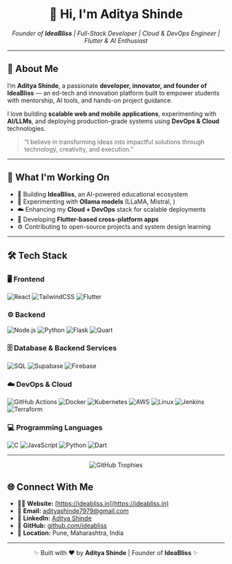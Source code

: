 <h1 align="center">👋 Hi, I'm Aditya Shinde</h1>
<p align="center">
  <em>Founder of <strong>IdeaBliss</strong> | Full-Stack Developer | Cloud & DevOps Engineer | Flutter & AI Enthusiast</em>
</p>

---

## 🚀 About Me

I’m **Aditya Shinde**, a passionate **developer, innovator, and founder of IdeaBliss** — an ed-tech and innovation platform built to empower students with mentorship, AI tools, and hands-on project guidance.  

I love building **scalable web and mobile applications**, experimenting with **AI/LLMs**, and deploying production-grade systems using **DevOps & Cloud** technologies.  

> “I believe in transforming ideas into impactful solutions through technology, creativity, and execution.”

---

## 🧠 What I'm Working On

- 🚀 Building **IdeaBliss**, an AI-powered educational ecosystem  
- 🤖 Experimenting with **Ollama models** (LLaMA, Mistral, )  
- ☁️ Enhancing my **Cloud + DevOps** stack for scalable deployments  
- 📱 Developing **Flutter-based cross-platform apps**  
- ⚙️ Contributing to open-source projects and system design learning  

---

## 🛠️ Tech Stack

### 🖥️ Frontend
![React](https://img.shields.io/badge/React-20232A?style=for-the-badge&logo=react&logoColor=61DAFB)
![TailwindCSS](https://img.shields.io/badge/Tailwind_CSS-38B2AC?style=for-the-badge&logo=tailwind-css&logoColor=white)
![Flutter](https://img.shields.io/badge/Flutter-02569B?style=for-the-badge&logo=flutter&logoColor=white)

### ⚙️ Backend
![Node.js](https://img.shields.io/badge/Node.js-43853D?style=for-the-badge&logo=node-dot-js&logoColor=white)
![Python](https://img.shields.io/badge/Python-3776AB?style=for-the-badge&logo=python&logoColor=white)
![Flask](https://img.shields.io/badge/Flask-000000?style=for-the-badge&logo=flask&logoColor=white)
![Quart](https://img.shields.io/badge/Quart-FFB400?style=for-the-badge&logo=python&logoColor=black)

### 🗄️ Database & Backend Services
![SQL](https://img.shields.io/badge/SQL-336791?style=for-the-badge&logo=postgresql&logoColor=white)
![Supabase](https://img.shields.io/badge/Supabase-3ECF8E?style=for-the-badge&logo=supabase&logoColor=white)
![Firebase](https://img.shields.io/badge/Firebase-FFCA28?style=for-the-badge&logo=firebase&logoColor=black)

### ☁️ DevOps & Cloud
![GitHub Actions](https://img.shields.io/badge/GitHub%20Actions-2088FF?style=for-the-badge&logo=github-actions&logoColor=white)
![Docker](https://img.shields.io/badge/Docker-2496ED?style=for-the-badge&logo=docker&logoColor=white)
![Kubernetes](https://img.shields.io/badge/Kubernetes-326CE5?style=for-the-badge&logo=kubernetes&logoColor=white)
![AWS](https://img.shields.io/badge/AWS-232F3E?style=for-the-badge&logo=amazon-aws&logoColor=FF9900)
![Linux](https://img.shields.io/badge/Linux-FCC624?style=for-the-badge&logo=linux&logoColor=black)
![Jenkins](https://img.shields.io/badge/Jenkins-D24939?style=for-the-badge&logo=jenkins&logoColor=white)
![Terraform](https://img.shields.io/badge/Terraform-623CE4?style=for-the-badge&logo=terraform&logoColor=white)


### 💻 Programming Languages
![C](https://img.shields.io/badge/C-00599C?style=for-the-badge&logo=c&logoColor=white)
![JavaScript](https://img.shields.io/badge/JavaScript-F7DF1E?style=for-the-badge&logo=javascript&logoColor=black)
![Python](https://img.shields.io/badge/Python-3776AB?style=for-the-badge&logo=python&logoColor=white)
![Dart](https://img.shields.io/badge/Dart-0175C2?style=for-the-badge&logo=dart&logoColor=white)

---



<p align="center">
  <!-- GitHub Trophies -->
  <img src="https://github-profile-trophy.vercel.app/?username=ideabliss&theme=radical&no-frame=true&row=1&column=6" alt="GitHub Trophies" />
</p>



## 🌐 Connect With Me

- 🧑‍💻 **Website:** [https://ideabliss.in](https://ideabliss.in)  
- 📧 **Email:** [adityashinde7979@gmail.com](mailto:adityashinde7979@gmail.com)  
- 💼 **LinkedIn:** [Aditya Shinde](https://in.linkedin.com/in/aditya-shinde45)  
- 🐙 **GitHub:** [github.com/ideabliss](https://github.com/ideabliss)  
- 📍 **Location:** Pune, Maharashtra, India  

---

<p align="center">✨ Built with ❤️ by <strong>Aditya Shinde</strong> | Founder of <strong>IdeaBliss</strong> ✨</p>
